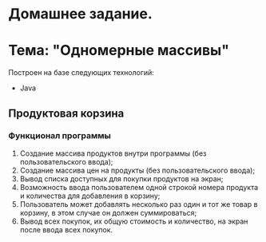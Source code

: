 # Домашнее задание.
# Тема: "Одномерные массивы"
Построен на базе следующих технологий:
* Java
## Продуктовая корзина
### Функционал программы
1. Создание массива продуктов внутри программы (без пользовательского ввода);
2. Создание массива цен на продукты (без пользовательского ввода); 
3. Вывод списка доступных для покупки продуктов на экран; 
4. Возможность ввода пользователем одной строкой номера продукта и количества для добавления в корзину; 
5. Пользователь может добавлять несколько раз один и тот же товар в корзину, в этом случае он должен суммироваться; 
6. Вывод всех покупок, их общую стоимость и количество, на экран после ввода всех покупок.